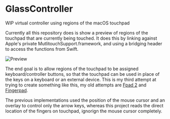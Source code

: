 # GlassController
WIP virtual controller using regions of the macOS touchpad

Currently all this repository does is show a preview of regions of the touchpad that are currently being touched. It does this by linking against Apple's private MutlitouchSupport.framework, and using a bridging header to access the functions from Swift.

![Preview](https://i.imgur.com/4mVa72o.gif)

The end goal is to allow regions of the touchpad to be assigned keyboard/controller buttons, so that the touchpad can be used in place of the keys on a keyboard or an external device. This is my third attempt at trying to create something like this, my old attempts are [Fpad 2](https://github.com/vgmoose/fpad2) and [Fingerpad](https://github.com/vgmoose/fingerpad).

The previous implementations used the position of the mouse cursor and an overlay to control only the arrow keys, whereas this project reads the direct location of the fingers on touchpad, ignorign the mouse cursor completely.

